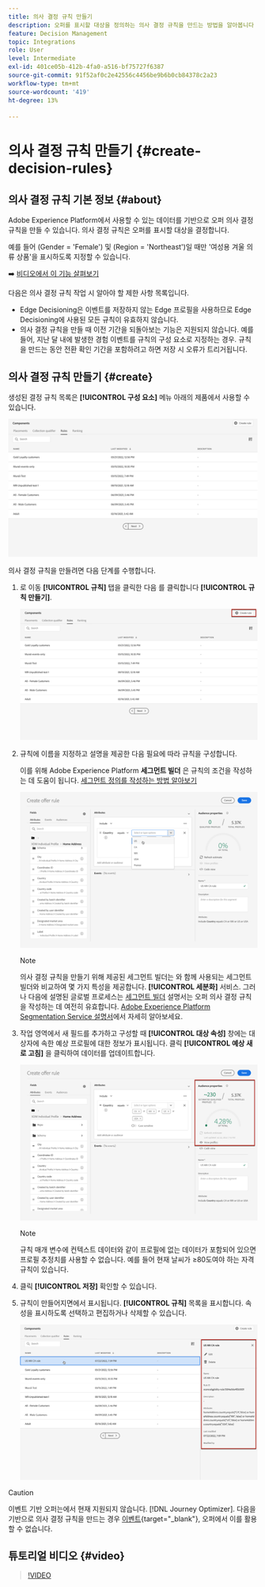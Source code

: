 ```yaml
---
title: 의사 결정 규칙 만들기
description: 오퍼를 표시할 대상을 정의하는 의사 결정 규칙을 만드는 방법을 알아봅니다
feature: Decision Management
topic: Integrations
role: User
level: Intermediate
exl-id: 401ce05b-412b-4fa0-a516-bf75727f6387
source-git-commit: 91f52af0c2e42556c4456be9b6b0cb84378c2a23
workflow-type: tm+mt
source-wordcount: '419'
ht-degree: 13%

---
```


# 의사 결정 규칙 만들기 {#create-decision-rules}

## 의사 결정 규칙 기본 정보 {#about}

Adobe Experience Platform에서 사용할 수 있는 데이터를 기반으로 오퍼 의사 결정 규칙을 만들 수 있습니다. 의사 결정 규칙은 오퍼를 표시할 대상을 결정합니다.

예를 들어 (Gender = &#39;Female&#39;) 및 (Region = &#39;Northeast&#39;)일 때만 &#39;여성용 겨울 의류 상품&#39;을 표시하도록 지정할 수 있습니다. 

➡️ [비디오에서 이 기능 살펴보기](#video)

다음은 의사 결정 규칙 작업 시 알아야 할 제한 사항 목록입니다.

* Edge Decisioning은 이벤트를 저장하지 않는 Edge 프로필을 사용하므로 Edge Decisioning에 사용된 모든 규칙이 유효하지 않습니다.
* 의사 결정 규칙을 만들 때 이전 기간을 되돌아보는 기능은 지원되지 않습니다. 예를 들어, 지난 달 내에 발생한 경험 이벤트를 규칙의 구성 요소로 지정하는 경우. 규칙을 만드는 동안 전환 확인 기간을 포함하려고 하면 저장 시 오류가 트리거됩니다.
  <!--* Decision requests that use the hub profile will look at the last 100 experience events on the profile to evaluate rules that reference historical experience events.-->

## 의사 결정 규칙 만들기 {#create}

생성된 결정 규칙 목록은 **[!UICONTROL 구성 요소]** 메뉴 아래의 제품에서 사용할 수 있습니다.

![](../assets/decision_rules_list.png)

의사 결정 규칙을 만들려면 다음 단계를 수행합니다.

1. 로 이동 **[!UICONTROL 규칙]** 탭을 클릭한 다음 를 클릭합니다 **[!UICONTROL 규칙 만들기]**.

   ![](../assets/offers_decision_rule_creation.png)

1. 규칙에 이름을 지정하고 설명을 제공한 다음 필요에 따라 규칙을 구성합니다.

   이를 위해 Adobe Experience Platform **세그먼트 빌더** 은 규칙의 조건을 작성하는 데 도움이 됩니다. [세그먼트 정의를 작성하는 방법 알아보기](../../audience/creating-a-segment-definition.md)

   <!--In this example, the rule will target customers that have the "Gold" loyalty level.-->

   ![](../assets/offers_decision_rule_creation_segment.png)

   >[!NOTE]
   >
   >의사 결정 규칙을 만들기 위해 제공된 세그먼트 빌더는 와 함께 사용되는 세그먼트 빌더와 비교하여 몇 가지 특성을 제공합니다. **[!UICONTROL 세분화]** 서비스. 그러나 다음에 설명된 글로벌 프로세스는 [세그먼트 빌더](../../audience/creating-a-segment-definition.md) 설명서는 오퍼 의사 결정 규칙을 작성하는 데 여전히 유효합니다. [Adobe Experience Platform Segmentation Service 설명서](https://experienceleague.adobe.com/docs/experience-platform/segmentation/ui/segment-builder.html)에서 자세히 알아보세요.

1. 작업 영역에서 새 필드를 추가하고 구성할 때 **[!UICONTROL 대상 속성]** 창에는 대상자에 속한 예상 프로필에 대한 정보가 표시됩니다. 클릭 **[!UICONTROL 예상 새로 고침]** 을 클릭하여 데이터를 업데이트합니다.

   ![](../assets/offers_decision_rule_creation_estimate.png)

   >[!NOTE]
   >
   >규칙 매개 변수에 컨텍스트 데이터와 같이 프로필에 없는 데이터가 포함되어 있으면 프로필 추정치를 사용할 수 없습니다. 예를 들어 현재 날씨가 ≥80도여야 하는 자격 규칙이 있습니다.

1. 클릭 **[!UICONTROL 저장]** 확인할 수 있습니다.

1. 규칙이 만들어지면에서 표시됩니다. **[!UICONTROL 규칙]** 목록을 표시합니다. 속성을 표시하도록 선택하고 편집하거나 삭제할 수 있습니다.

   ![](../assets/rule_created.png)

>[!CAUTION]
>
>이벤트 기반 오퍼는에서 현재 지원되지 않습니다. [!DNL Journey Optimizer]. 다음을 기반으로 의사 결정 규칙을 만드는 경우 [이벤트](https://experienceleague.adobe.com/docs/experience-platform/segmentation/ui/segment-builder.html#events){target="_blank"}, 오퍼에서 이를 활용할 수 없습니다.

## 튜토리얼 비디오 {#video}

>[!VIDEO](https://video.tv.adobe.com/v/329373?quality=12)
